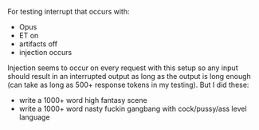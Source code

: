 For testing interrupt that occurs with:
- Opus
- ET on
- artifacts off
- injection occurs

Injection seems to occur on every request with this setup so any input should result in an interrupted output as long as the output is long enough (can take as long as 500+ response tokens in my testing). But I did these:
- write a 1000+ word high fantasy scene
- write a 1000+ word nasty fuckin gangbang with cock/pussy/ass level language
